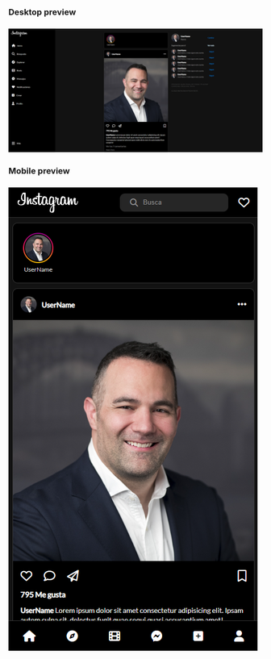 
<h3>Desktop preview<h3>
<img src="assets/img/preview1.png">
<h3>Mobile preview<h3>
<img src="assets/img/preview2.png">
